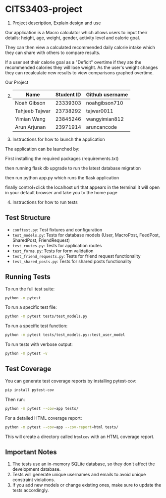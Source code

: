 # CITS3403-project

1. Project description, Explain design and use

Our application is a Macro calculator which allows users to input their details: height, age, weight, gender, activity level and calorie goal. 

They can then view a calculated recommended daily calorie intake which they can share with others to compare results. 

If a user set their calorie goal as a "Deficit" overtime if they ate the recommended calories they will lose weight. As the user's weight changes they can recalculate new results to view comparisons graphed overtime.

Our Project 

2. |      Name     |   Student ID  | Github username |
   | ------------  | ------------- | ------------- |
   | Noah Gibson  | 23339303  | noahgibson710  | 
   | Tahjeeb Tajwar  | 23738292  |  tajwar0011 |
   | Yimian Wang   | 23845246  | wangyimian812  | 
   | Arun Arjunan  | 23971914   | aruncancode |

3. Instructions for how to launch the application

The application can be launched by:

First installing the required packages (requirements.txt)

then running flask db upgrade to run the latest database migration

then run python app.py which runs the flask application

finally control+click the localhost url that appears in the terminal it will open in your default browser and take you to the home page

4. Instructions for how to run tests

## Test Structure

- `conftest.py`: Test fixtures and configuration
- `test_models.py`: Tests for database models (User, MacroPost, FeedPost, SharedPost, FriendRequest)
- `test_routes.py`: Tests for application routes
- `test_forms.py`: Tests for form validation
- `test_friend_requests.py`: Tests for friend request functionality
- `test_shared_posts.py`: Tests for shared posts functionality

## Running Tests

To run the full test suite:

```bash
python -m pytest
```

To run a specific test file:

```bash
python -m pytest tests/test_models.py
```

To run a specific test function:

```bash
python -m pytest tests/test_models.py::test_user_model
```

To run tests with verbose output:

```bash
python -m pytest -v
```

## Test Coverage

You can generate test coverage reports by installing pytest-cov:

```bash
pip install pytest-cov
```

Then run:

```bash
python -m pytest --cov=app tests/
```

For a detailed HTML coverage report:

```bash
python -m pytest --cov=app --cov-report=html tests/
```

This will create a directory called `htmlcov` with an HTML coverage report.

## Important Notes

1. The tests use an in-memory SQLite database, so they don't affect the development database.
2. Tests will generate unique usernames and emails to avoid unique constraint violations.
3. If you add new models or change existing ones, make sure to update the tests accordingly. 

